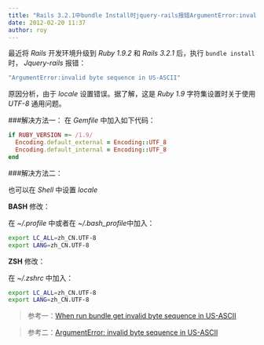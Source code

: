 ```yaml
---
title: "Rails 3.2.1中bundle Install时jquery-rails报错ArgumentError:invalid byte sequence in US-ASCII"
date: 2012-02-20 11:37
author: roy
---
```

最近将 *Rails* 开发环境升级到 *Ruby 1.9.2* 和 *Rails 3.2.1* 后，执行 `bundle install` 时， *Jquery-rails* 报错：

```sh
"ArgumentError:invalid byte sequence in US-ASCII"
```
原因分析，由于 *locale* 设置错误。据了解，这是 *Ruby 1.9* 字符集设置时关于使用 *UTF-8* 通用问题。

###解决方法一：
在 *Gemfile* 中加入如下代码：

```ruby Gemfile
if RUBY_VERSION =~ /1.9/
  Encoding.default_external = Encoding::UTF_8
  Encoding.default_internal = Encoding::UTF_8
end
```
###解决方法二：

也可以在 *Shell* 中设置 *locale*

**BASH** 修改：

在 *~/.profile* 中或者在 *~/.bash_profile*中加入：

```sh ~/.profile
export LC_ALL=zh_CN.UTF-8
export LANG=zh_CN.UTF-8
```

**ZSH** 修改：

在 *~/.zshrc* 中加入：

```sh ~/.zshrc
export LC_ALL=zh_CN.UTF-8
export LANG=zh_CN.UTF-8
```

> 参考一：[When run bundle get invalid byte sequence in US-ASCII](http://stackoverflow.com/questions/7095845/when-run-bundle-get-invalid-byte-sequence-in-us-ascii)

> 参考二：[ArgumentError: invalid byte sequence in US-ASCII](http://github.com/rails/jquery-rails/pull/35)
